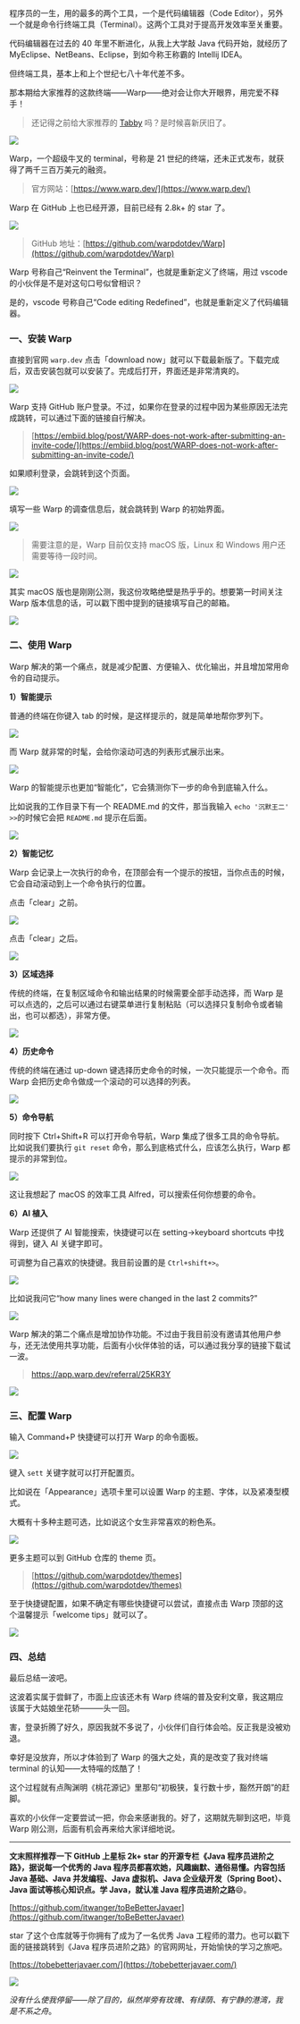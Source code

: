 程序员的一生，用的最多的两个工具，一个是代码编辑器（Code Editor），另外一个就是命令行终端工具（Terminal）。这两个工具对于提高开发效率至关重要。

代码编辑器在过去的 40 年里不断进化，从我上大学敲 Java 代码开始，就经历了 MyEclipse、NetBeans、Eclipse，到如今称王称霸的 Intellij IDEA。

但终端工具，基本上和上个世纪七八十年代差不多。

那本期给大家推荐的这款终端——Warp——绝对会让你大开眼界，用完爱不释手！

>还记得之前给大家推荐的 [Tabby](https://mp.weixin.qq.com/s/HeUAPe4LqqjfzIeWDe8KIg) 吗？是时候喜新厌旧了。


![](https://p3-juejin.byteimg.com/tos-cn-i-k3u1fbpfcp/eafdabad4493475da546a7c7de2a5c5b~tplv-k3u1fbpfcp-zoom-1.image)

Warp，一个超级牛叉的 terminal，号称是 21 世纪的终端，还未正式发布，就获得了两千三百万美元的融资。

>官方网站：[https://www.warp.dev/](https://www.warp.dev/)

Warp 在 GitHub 上也已经开源，目前已经有 2.8k+ 的 star 了。

![](https://p3-juejin.byteimg.com/tos-cn-i-k3u1fbpfcp/e490a48492aa4ad0aba0f13173731cee~tplv-k3u1fbpfcp-zoom-1.image)

>GitHub 地址：[https://github.com/warpdotdev/Warp](https://github.com/warpdotdev/Warp)


Warp 号称自己“Reinvent the Terminal”，也就是重新定义了终端，用过 vscode 的小伙伴是不是对这句口号似曾相识？

是的，vscode 号称自己“Code editing Redefined”，也就是重新定义了代码编辑器。

### 一、安装 Warp

直接到官网 `warp.dev` 点击「download now」就可以下载最新版了。下载完成后，双击安装包就可以安装了。完成后打开，界面还是非常清爽的。

![](https://p3-juejin.byteimg.com/tos-cn-i-k3u1fbpfcp/97e6026e91b543e592a873a7f322fa9e~tplv-k3u1fbpfcp-zoom-1.image)

Warp 支持 GitHub 账户登录。不过，如果你在登录的过程中因为某些原因无法完成跳转，可以通过下面的链接自行解决。

>[https://embiid.blog/post/WARP-does-not-work-after-submitting-an-invite-code/](https://embiid.blog/post/WARP-does-not-work-after-submitting-an-invite-code/)

如果顺利登录，会跳转到这个页面。

![](https://p3-juejin.byteimg.com/tos-cn-i-k3u1fbpfcp/b3af40670d844e29a98d77fee5bcf734~tplv-k3u1fbpfcp-zoom-1.image)

填写一些 Warp 的调查信息后，就会跳转到 Warp 的初始界面。

![](https://p3-juejin.byteimg.com/tos-cn-i-k3u1fbpfcp/b063bb4bba6a480681462f211471e4b2~tplv-k3u1fbpfcp-zoom-1.image)

>需要注意的是，Warp 目前仅支持 macOS 版，Linux 和 Windows 用户还需要等待一段时间。

![](https://p3-juejin.byteimg.com/tos-cn-i-k3u1fbpfcp/d8c47dffd56e44958100e8f327f2a0b1~tplv-k3u1fbpfcp-zoom-1.image)

其实 macOS 版也是刚刚公测，我这份攻略绝壁是热乎乎的。想要第一时间关注 Warp 版本信息的话，可以戳下图中提到的链接填写自己的邮箱。

![](https://p3-juejin.byteimg.com/tos-cn-i-k3u1fbpfcp/81646789e9be419086acfaa164454727~tplv-k3u1fbpfcp-zoom-1.image)

### 二、使用 Warp

Warp 解决的第一个痛点，就是减少配置、方便输入、优化输出，并且增加常用命令的自动提示。

**1）智能提示**

普通的终端在你键入 tab 的时候，是这样提示的，就是简单地帮你罗列下。


![](https://p3-juejin.byteimg.com/tos-cn-i-k3u1fbpfcp/a6f82267fffd4299b80373bbbce48a92~tplv-k3u1fbpfcp-zoom-1.image)

而 Warp 就非常的时髦，会给你滚动可选的列表形式展示出来。

![](https://p3-juejin.byteimg.com/tos-cn-i-k3u1fbpfcp/d8bab5058a534599b1adbc19cd3bbf3a~tplv-k3u1fbpfcp-zoom-1.image)

Warp 的智能提示也更加“智能化”，它会猜测你下一步的命令到底输入什么。

比如说我的工作目录下有一个 README.md 的文件，那当我输入 `echo '沉默王二' >>`的时候它会把 `README.md` 提示在后面。

![](https://p3-juejin.byteimg.com/tos-cn-i-k3u1fbpfcp/c1d2c131af9c4b16b68ce328d08631f5~tplv-k3u1fbpfcp-zoom-1.image)

**2）智能记忆**

Warp 会记录上一次执行的命令，在顶部会有一个提示的按钮，当你点击的时候，它会自动滚动到上一个命令执行的位置。

点击「clear」之前。

![](https://p3-juejin.byteimg.com/tos-cn-i-k3u1fbpfcp/f89eabfb593d479c9c73f2938865b9d9~tplv-k3u1fbpfcp-zoom-1.image)

点击「clear」之后。

![](https://p3-juejin.byteimg.com/tos-cn-i-k3u1fbpfcp/395e6f3f211148a6a542968b1e37f4c1~tplv-k3u1fbpfcp-zoom-1.image)

**3）区域选择**

传统的终端，在复制区域命令和输出结果的时候需要全部手动选择，而 Warp 是可以点选的，之后可以通过右键菜单进行复制粘贴（可以选择只复制命令或者输出，也可以都选），非常方便。


![](https://p3-juejin.byteimg.com/tos-cn-i-k3u1fbpfcp/a68bee7eb7cb40758e6e24a088201669~tplv-k3u1fbpfcp-zoom-1.image)

**4）历史命令**

传统的终端在通过 up-down 键选择历史命令的时候，一次只能提示一个命令。而 Warp 会把历史命令做成一个滚动的可以选择的列表。

![](https://p3-juejin.byteimg.com/tos-cn-i-k3u1fbpfcp/f1ad8a5e67df48bfbf2f0e3b35175acc~tplv-k3u1fbpfcp-zoom-1.image)


**5）命令导航**

同时按下 Ctrl+Shift+R 可以打开命令导航，Warp 集成了很多工具的命令导航。比如说我们要执行 `git reset` 命令，那么到底格式什么，应该怎么执行，Warp 都提示的非常到位。


![](https://p3-juejin.byteimg.com/tos-cn-i-k3u1fbpfcp/b2674b8bc8714ff4872b86a0e5fed8c0~tplv-k3u1fbpfcp-zoom-1.image)

这让我想起了 macOS 的效率工具 Alfred，可以搜索任何你想要的命令。

**6）AI 植入**

Warp 还提供了 AI 智能搜索，快捷键可以在 setting→keyboard shortcuts 中找得到，键入 AI 关键字即可。

可调整为自己喜欢的快捷键。我目前设置的是 `Ctrl+shift+>`。

![](https://p3-juejin.byteimg.com/tos-cn-i-k3u1fbpfcp/d9457b9e7e2b42a78f629c59670274d1~tplv-k3u1fbpfcp-zoom-1.image)

比如说我问它“how many lines were changed in the last 2 commits?”

![](https://p3-juejin.byteimg.com/tos-cn-i-k3u1fbpfcp/478874761e41458bbbfc6df5717b0877~tplv-k3u1fbpfcp-zoom-1.image)

Warp 解决的第二个痛点是增加协作功能。不过由于我目前没有邀请其他用户参与，还无法使用共享功能，后面有小伙伴体验的话，可以通过我分享的链接下载试一波。

>https://app.warp.dev/referral/25KR3Y

![](https://p3-juejin.byteimg.com/tos-cn-i-k3u1fbpfcp/1ec2af36b41948909f677be9e08ae15a~tplv-k3u1fbpfcp-zoom-1.image)

### 三、配置 Warp

输入 Command+P 快捷键可以打开 Warp 的命令面板。

![](https://p3-juejin.byteimg.com/tos-cn-i-k3u1fbpfcp/178ee2dca11d4f1299c6094d5a73142f~tplv-k3u1fbpfcp-zoom-1.image)

键入 `sett` 关键字就可以打开配置页。

比如说在「Appearance」选项卡里可以设置 Warp 的主题、字体，以及紧凑型模式。

大概有十多种主题可选，比如说这个女生非常喜欢的粉色系。

![](https://p3-juejin.byteimg.com/tos-cn-i-k3u1fbpfcp/a4a3edde568145fdb5d9fd34141eb7f7~tplv-k3u1fbpfcp-zoom-1.image)

更多主题可以到 GitHub 仓库的 theme 页。

>[https://github.com/warpdotdev/themes](https://github.com/warpdotdev/themes)

至于快捷键配置，如果不确定有哪些快捷键可以尝试，直接点击 Warp 顶部的这个温馨提示「welcome tips」就可以了。


![](https://p3-juejin.byteimg.com/tos-cn-i-k3u1fbpfcp/db423cd366f34bf7a373c3b548c5e518~tplv-k3u1fbpfcp-zoom-1.image)


### 四、总结

最后总结一波吧。

这波着实属于尝鲜了，市面上应该还木有 Warp 终端的普及安利文章，我这期应该属于大姑娘坐花轿———头一回。

害，登录折腾了好久，原因我就不多说了，小伙伴们自行体会哈。反正我是没被劝退。

幸好是没放弃，所以才体验到了 Warp 的强大之处，真的是改变了我对终端 terminal 的认知——太特喵的炫酷了！

这个过程就有点陶渊明《桃花源记》里那句“初极狭，复行数十步，豁然开朗”的赶脚。

喜欢的小伙伴一定要尝试一把，你会来感谢我的。好了，这期就先聊到这吧，毕竟 Warp 刚公测，后面有机会再来给大家详细地说。


----

**文末照样推荐一下 GitHub 上星标 2k+ star 的开源专栏《Java 程序员进阶之路》，据说每一个优秀的 Java 程序员都喜欢她，风趣幽默、通俗易懂。内容包括 Java 基础、Java 并发编程、Java 虚拟机、Java 企业级开发（Spring Boot）、Java 面试等核心知识点。学 Java，就认准 Java 程序员进阶之路**😄。

[https://github.com/itwanger/toBeBetterJavaer](https://github.com/itwanger/toBeBetterJavaer)

star 了这个仓库就等于你拥有了成为了一名优秀 Java 工程师的潜力。也可以戳下面的链接跳转到《Java 程序员进阶之路》的官网网址，开始愉快的学习之旅吧。

[https://tobebetterjavaer.com/](https://tobebetterjavaer.com/)


![](https://p3-juejin.byteimg.com/tos-cn-i-k3u1fbpfcp/740ba39b9ddb442ea17761adeaaad754~tplv-k3u1fbpfcp-zoom-1.image)


*没有什么使我停留——除了目的，纵然岸旁有玫瑰、有绿荫、有宁静的港湾，我是不系之舟*。


